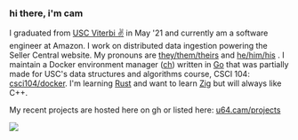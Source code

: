 ### hi there, i'm cam

I graduated from [USC Viterbi ✌️](https://viterbischool.usc.edu/) in May '21 and currently am a software engineer at Amazon. I work on distributed data ingestion powering the Seller Central website. My pronouns are [they/them/theirs](https://pronoun.is/they/.../themselves) and [he/him/his](https://pronoun.is/he/.../himself) . 
I maintain a Docker environment manager ([ch](https://github.com/camerondurham/ch)) written in [Go](https://golang.org/) that was partially made for USC's data structures and algorithms course, CSCI 104:
[csci104/docker](https://github.com/csci104/docker). I'm learning [Rust](https://rustlang.org) and want to learn [Zig](https://ziglang.org/) but will always like C++.

My recent projects are hosted here on gh or listed here: [u64.cam/projects](https://u64.cam/projects.html)

<div>
<a href="https://github.com/anuraghazra/github-readme-stats">
  <img align="left" src="https://github-readme-stats.vercel.app/api/top-langs/?username=camerondurham&hide=php,html,tex&langs_count=8&layout=compact&theme=light" />
</a>
</div>

<!--
**camerondurham/camerondurham** is a ✨ _special_ ✨ repository because its `README.md` (this file) appears on your GitHub profile.

<a href="https://github.com/anuraghazra/github-readme-stats">
  <img align="left" src="https://github-readme-stats.vercel.app/api/top-langs/?username=camerondurham&hide=php,html&langs_count=5&layout=compact&theme=dark" />
</a>

-->
